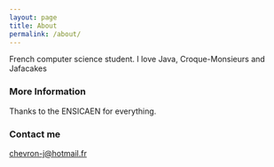 ```yaml
---
layout: page
title: About
permalink: /about/
---
```


French computer science student.
I love Java, Croque-Monsieurs and Jafacakes

### More Information

Thanks to the ENSICAEN for everything.

### Contact me

[chevron-j@hotmail.fr](mailto:chevron-j@hotmail.fr)
